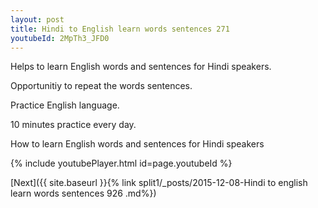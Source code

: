 ```yaml
---
layout: post
title: Hindi to English learn words sentences 271 
youtubeId: 2MpTh3_JFD0
---
```

 
 
Helps to learn English words and sentences for Hindi speakers.

Opportunitiy to repeat the words sentences. 

Practice English language. 
 
10 minutes practice every day. 
 
How to learn English words and sentences for Hindi speakers 
 
{% include youtubePlayer.html id=page.youtubeId %}
 
 
[Next]({{ site.baseurl }}{% link  split1/_posts/2015-12-08-Hindi to english learn words sentences 926 .md%})
 
